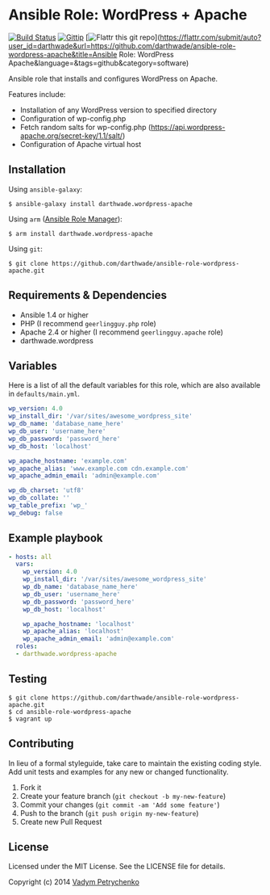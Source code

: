 # Ansible Role: WordPress + Apache
[![Build Status](https://travis-ci.org/darthwade/ansible-role-wordpress-apache.png)](https://travis-ci.org/darthwade/ansible-role-wordpress-apache)
[![Gittip](http://img.shields.io/gittip/darthwade.svg)](https://www.gittip.com/darthwade/)
[![Flattr this git repo](http://api.flattr.com/button/flattr-badge-large.png)](https://flattr.com/submit/auto?user_id=darthwade&url=https://github.com/darthwade/ansible-role-wordpress-apache&title=Ansible Role: WordPress Apache&language=&tags=github&category=software) 

Ansible role that installs and configures WordPress on Apache.

Features include:
- Installation of any WordPress version to specified directory
- Configuration of wp-config.php
- Fetch random salts for wp-config.php (https://api.wordpress-apache.org/secret-key/1.1/salt/)
- Configuration of Apache virtual host

## Installation

Using `ansible-galaxy`:
```shell 
$ ansible-galaxy install darthwade.wordpress-apache
```

Using `arm` ([Ansible Role Manager](https://github.com/mirskytech/ansible-role-manager/)):
```shell 
$ arm install darthwade.wordpress-apache
```

Using `git`:
```shell 
$ git clone https://github.com/darthwade/ansible-role-wordpress-apache.git
```

## Requirements & Dependencies
- Ansible 1.4 or higher
- PHP (I recommend `geerlingguy.php` role)
- Apache 2.4 or higher (I recommend `geerlingguy.apache` role)
- darthwade.wordpress

## Variables
Here is a list of all the default variables for this role, which are also available in `defaults/main.yml`.

```yaml 
wp_version: 4.0
wp_install_dir: '/var/sites/awesome_wordpress_site'
wp_db_name: 'database_name_here'
wp_db_user: 'username_here'
wp_db_password: 'password_here'
wp_db_host: 'localhost'

wp_apache_hostname: 'example.com'
wp_apache_alias: 'www.example.com cdn.example.com'
wp_apache_admin_email: 'admin@example.com'

wp_db_charset: 'utf8'
wp_db_collate: ''
wp_table_prefix: 'wp_'
wp_debug: false
```

## Example playbook
```yaml
- hosts: all
  vars:
    wp_version: 4.0
    wp_install_dir: '/var/sites/awesome_wordpress_site'
    wp_db_name: 'database_name_here'
    wp_db_user: 'username_here'
    wp_db_password: 'password_here'
    wp_db_host: 'localhost'

    wp_apache_hostname: 'localhost'
    wp_apache_alias: 'localhost'
    wp_apache_admin_email: 'admin@example.com'
  roles:
  - darthwade.wordpress-apache
```

## Testing
```shell 
$ git clone https://github.com/darthwade/ansible-role-wordpress-apache.git
$ cd ansible-role-wordpress-apache
$ vagrant up
```

## Contributing
In lieu of a formal styleguide, take care to maintain the existing coding style. Add unit tests and examples for any new or changed functionality.

1. Fork it
2. Create your feature branch (`git checkout -b my-new-feature`)
3. Commit your changes (`git commit -am 'Add some feature'`)
4. Push to the branch (`git push origin my-new-feature`)
5. Create new Pull Request

## License

Licensed under the MIT License. See the LICENSE file for details.

Copyright (c) 2014 [Vadym Petrychenko](http://petrychenko.com/)